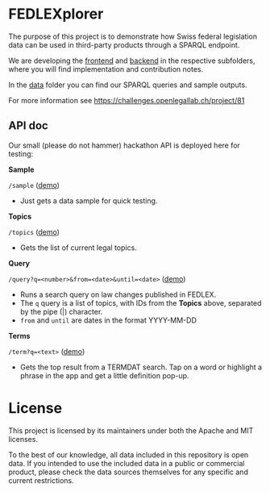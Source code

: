 # FEDLEXplorer

The purpose of this project is to demonstrate how Swiss federal legislation data can be used in third-party products through a SPARQL endpoint.

We are developing the [frontend](frontend/) and [backend](backend/) in the respective subfolders, where you will find implementation and contribution notes.

In the [data](data/) folder you can find our SPARQL queries and sample outputs.

For more information see https://challenges.openlegallab.ch/project/81

## API doc

Our small (please do not hammer) hackathon API is deployed here for testing:

**Sample**

`/sample` ([demo](http://fedlexplorer.openlegallab.ch/sample))

- Just gets a data sample for quick testing.

**Topics**

`/topics` ([demo](http://fedlexplorer.openlegallab.ch/topics))

- Gets the list of current legal topics.

**Query**

`/query?q=<number>&from=<date>&until=<date>` ([demo](http://fedlexplorer.openlegallab.ch/query?q=235&from=2023-09-01))

- Runs a search query on law changes published in FEDLEX.
- The `q` query is a list of topics, with IDs from the **Topics** above, separated by the pipe (|) character.
- `from` and `until` are dates in the format YYYY-MM-DD

**Terms**

`/term?q=<text>` ([demo](http://fedlexplorer.openlegallab.ch/term?q=UVEK))

- Gets the top result from a TERMDAT search. Tap on a word or highlight a phrase in the app and get a little definition pop-up.



# License

This project is licensed by its maintainers under both the Apache and MIT licenses.

To the best of our knowledge, all data included in this repository is open data. If you intended to use the included data in a public or commercial product, please check the data sources themselves for any specific and current restrictions.
